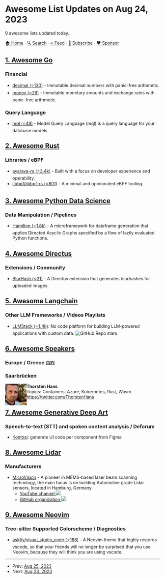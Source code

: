 # Awesome List Updates on Aug 24, 2023

9 awesome lists updated today.

[🏠 Home](/README.md) · [🔍 Search](https://www.trackawesomelist.com/search/) · [🔥 Feed](https://www.trackawesomelist.com/rss.xml) · [📮 Subscribe](https://trackawesomelist.us17.list-manage.com/subscribe?u=d2f0117aa829c83a63ec63c2f&id=36a103854c) · [❤️  Sponsor](https://github.com/sponsors/theowenyoung)



## [1. Awesome Go](/content/avelino/awesome-go/README.md)

### Financial

*   [decimal (⭐120)](https://github.com/govalues/decimal) - Immutable decimal numbers with panic-free arithmetic.
*   [money (⭐28)](https://github.com/govalues/money) - Immutable monetary amounts and exchange rates with panic-free arithmetic.

### Query Language

*   [mql (⭐49)](https://github.com/hashicorp/mql) - Model Query Language (mql) is a query language for your database models.

## [2. Awesome Rust](/content/rust-unofficial/awesome-rust/README.md)

### Libraries / eBPF

*   [aya/aya-rs (⭐3.4k)](https://github.com/aya-rs/aya) - Built with a focus on developer experience and operability.
*   [libbpf/libbpf-rs (⭐801)](https://github.com/libbpf/libbpf-rs) - A minimal and opinionated eBPF tooling.

## [3. Awesome Python Data Science](/content/krzjoa/awesome-python-data-science/README.md)

### Data Manipulation / Pipelines

*   [Hamilton (⭐1.8k)](https://github.com/DAGWorks-Inc/hamilton) - A microframework for dataframe generation that applies Directed Acyclic Graphs specified by a flow of lazily evaluated Python functions.

## [4. Awesome Directus](/content/directus-community/awesome-directus/README.md)

### Extensions / Community

*   [BlurHash (⭐21)](https://github.com/pixielabs/directus-extension-blurhash/) - A Directus extension that generates blurhashes for uploaded images.

## [5. Awesome Langchain](/content/kyrolabs/awesome-langchain/README.md)

### Other LLM Frameworks / Videos Playlists

*   [LLMStack (⭐1.4k)](https://github.com/trypromptly/LLMStack): No code platform for building LLM-powered applications with custom data. ![GitHub Repo stars](https://img.shields.io/github/stars/trypromptly/LLMStack?style=social)

## [6. Awesome Speakers](/content/karlhorky/awesome-speakers/README.md)

### Europe / Greece 🇬🇷

### Saarbrücken

<img src="https://github.com/karlhorky/awesome-speakers/raw/main/./avatars/ThorstenHans" height="70px" width="70px" align="left" alt="" />

**Thorsten Hans**\
Topics: Containers, Azure, Kubernetes, Rust, Wasm\
<https://twitter.com/ThorstenHans>

## [7. Awesome Generative Deep Art](/content/filipecalegario/awesome-generative-deep-art/README.md)

### Speech-to-text (STT) and spoken content analysis / Deforum

*   [Kombai](https://kombai.com/): generate UI code per component from Figma

## [8. Awesome Lidar](/content/szenergy/awesome-lidar/README.md)

### Manufacturers

*   [MicroVision](https://microvision.com/) - A pioneer in MEMS-based laser beam scanning technology, the main focus is on building Automotive grade Lidar sensors, located in Hamburg, Germany.
    *   [YouTube channel ![](https://img.shields.io/badge/youtube-red?style=flat-square\&logo=youtube)](https://www.youtube.com/user/mvisvideo)
    *   [GitHub organization ![](https://img.shields.io/badge/github-black?style=flat-square\&logo=github)](https://github.com/MicroVision-Inc)

## [9. Awesome Neovim](/content/rockerBOO/awesome-neovim/README.md)

### Tree-sitter Supported Colorscheme / Diagnostics

*   [askfiy/visual\_studio\_code (⭐188)](https://github.com/askfiy/visual_studio_code) - A Neovim theme that highly restores vscode, so that your friends will no longer be surprised that you use Neovim, because they will think you are using vscode.

---

- Prev: [Aug 25, 2023](/content/2023/08/25/README.md)
- Next: [Aug 23, 2023](/content/2023/08/23/README.md)